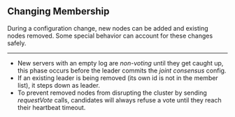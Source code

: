 ##  Changing Membership

During a configuration change, new nodes can be added and existing nodes removed. Some special behavior can account for these changes safely.

***

* New servers with an empty log are _non-voting_ until they get caught up, this phase occurs before the leader commits the _joint consensus_ config.
* If an existing leader is being removed (its own id is not in the member list), it steps down as leader.
* To prevent removed nodes from disrupting the cluster by sending _requestVote_ calls, candidates will always refuse a vote until they reach their heartbeat timeout.
